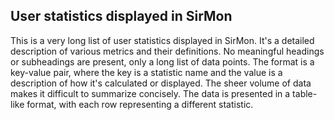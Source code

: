 ## User statistics displayed in SirMon

This is a very long list of user statistics displayed in SirMon.  It's a detailed description of various metrics and their definitions.  No meaningful headings or subheadings are present, only a long list of data points.  The format is a key-value pair, where the key is a statistic name and the value is a description of how it's calculated or displayed.  The sheer volume of data makes it difficult to summarize concisely.  The data is presented in a table-like format, with each row representing a different statistic.
